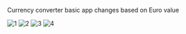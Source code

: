 Currency converter basic app changes based on Euro value

![1](https://github.com/user-attachments/assets/357a1122-d91b-4bf8-885a-5133731b0fb3)
![2](https://github.com/user-attachments/assets/0c480bb9-b8ea-4eca-b7fc-623a187e4f2e)
![3](https://github.com/user-attachments/assets/6487aa57-3c7b-43ca-8172-bc172ad6c0cf)
![4](https://github.com/user-attachments/assets/dc89103d-0d45-4d26-ae85-aa2eebde139f)
